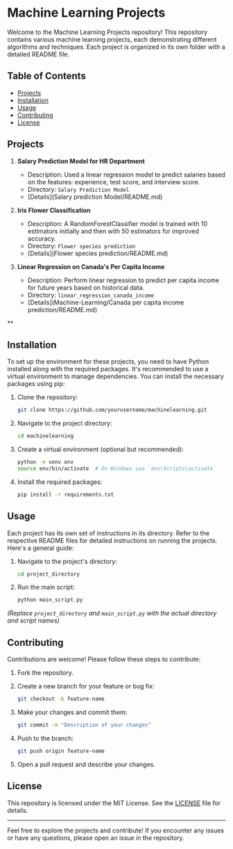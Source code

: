 # Machine Learning Projects

Welcome to the Machine Learning Projects repository! This repository contains various machine learning projects, each demonstrating different algorithms and techniques. Each project is organized in its own folder with a detailed README file.

## Table of Contents

- [Projects](#projects)
- [Installation](#installation)
- [Usage](#usage)
- [Contributing](#contributing)
- [License](#license)

## Projects

1. **Salary Prediction Model for HR Department**
    - Description: Used a linear regression model to predict salaries based on the features: experience, test score, and interview score.
    - Directory: `Salary Prediction Model`
    - [Details](Salary prediction Model/README.md)

2. **Iris Flower Classification**
    - Description: A RandomForestClassifier model is trained with 10 estimators initially and then with 50 estimators for improved accuracy.
    - Directory: `Flower species prediction`
    - [Details](Flower species prediction/README.md)

3. **Linear Regression on Canada's Per Capita Income**
    - Description: Perform linear regression to predict per capita income for future years based on historical data.
    - Directory: `linear_regression_canada_income`
    - [Details](Machine-Learning/Canada per capita income prediction/README.md)

**

## Installation

To set up the environment for these projects, you need to have Python installed along with the required packages. It's recommended to use a virtual environment to manage dependencies. You can install the necessary packages using pip:

1. Clone the repository:

    ```bash
    git clone https://github.com/yourusername/machinelearning.git
    ```

2. Navigate to the project directory:

    ```bash
    cd machinelearning
    ```

3. Create a virtual environment (optional but recommended):

    ```bash
    python -m venv env
    source env/bin/activate  # On Windows use `env\Scripts\activate`
    ```

4. Install the required packages:

    ```bash
    pip install -r requirements.txt
    ```

## Usage

Each project has its own set of instructions in its directory. Refer to the respective README files for detailed instructions on running the projects. Here's a general guide:

1. Navigate to the project's directory:

    ```bash
    cd project_directory
    ```

2. Run the main script:

    ```bash
    python main_script.py
    ```

*(Replace `project_directory` and `main_script.py` with the actual directory and script names)*

## Contributing

Contributions are welcome! Please follow these steps to contribute:

1. Fork the repository.
2. Create a new branch for your feature or bug fix:

    ```bash
    git checkout -b feature-name
    ```

3. Make your changes and commit them:

    ```bash
    git commit -m "Description of your changes"
    ```

4. Push to the branch:

    ```bash
    git push origin feature-name
    ```

5. Open a pull request and describe your changes.

## License

This repository is licensed under the MIT License. See the [LICENSE](LICENSE) file for details.

---

Feel free to explore the projects and contribute! If you encounter any issues or have any questions, please open an issue in the repository.
